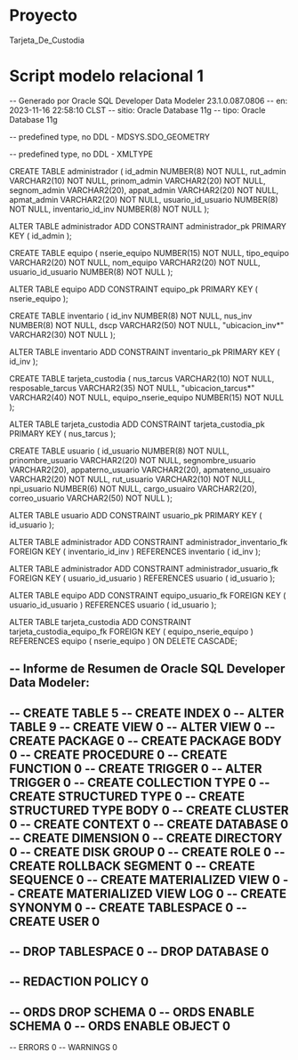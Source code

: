 # Proyecto
Tarjeta_De_Custodia
# Script modelo relacional 1
-- Generado por Oracle SQL Developer Data Modeler 23.1.0.087.0806
--   en:        2023-11-16 22:58:10 CLST
--   sitio:      Oracle Database 11g
--   tipo:      Oracle Database 11g



-- predefined type, no DDL - MDSYS.SDO_GEOMETRY

-- predefined type, no DDL - XMLTYPE

CREATE TABLE administrador (
    id_admin           NUMBER(8) NOT NULL,
    rut_admin          VARCHAR2(10) NOT NULL,
    prinom_admin       VARCHAR2(20) NOT NULL,
    segnom_admin       VARCHAR2(20),
    appat_admin        VARCHAR2(20) NOT NULL,
    apmat_admin        VARCHAR2(20) NOT NULL,
    usuario_id_usuario NUMBER(8) NOT NULL,
    inventario_id_inv  NUMBER(8) NOT NULL
);

ALTER TABLE administrador ADD CONSTRAINT administrador_pk PRIMARY KEY ( id_admin );

CREATE TABLE equipo (
    nserie_equipo      NUMBER(15) NOT NULL,
    tipo_equipo        VARCHAR2(20) NOT NULL,
    nom_equipo         VARCHAR2(20) NOT NULL,
    usuario_id_usuario NUMBER(8) NOT NULL
);

ALTER TABLE equipo ADD CONSTRAINT equipo_pk PRIMARY KEY ( nserie_equipo );

CREATE TABLE inventario (
    id_inv           NUMBER(8) NOT NULL,
    nus_inv          NUMBER(8) NOT NULL,
    dscp             VARCHAR2(50) NOT NULL,
    "ubicacion_inv*" VARCHAR2(30) NOT NULL
);

ALTER TABLE inventario ADD CONSTRAINT inventario_pk PRIMARY KEY ( id_inv );

CREATE TABLE tarjeta_custodia (
    nus_tarcus           VARCHAR2(10) NOT NULL,
    resposable_tarcus    VARCHAR2(35) NOT NULL,
    "ubicacion_tarcus*"  VARCHAR2(40) NOT NULL,
    equipo_nserie_equipo NUMBER(15) NOT NULL
);

ALTER TABLE tarjeta_custodia ADD CONSTRAINT tarjeta_custodia_pk PRIMARY KEY ( nus_tarcus );

CREATE TABLE usuario (
    id_usuario        NUMBER(8) NOT NULL,
    prinombre_usuario VARCHAR2(20) NOT NULL,
    segnombre_usuario VARCHAR2(20),
    appaterno_usuario VARCHAR2(20),
    apmateno_usuairo  VARCHAR2(20) NOT NULL,
    rut_usuario       VARCHAR2(10) NOT NULL,
    npi_usuario       NUMBER(6) NOT NULL,
    cargo_usuairo     VARCHAR2(20),
    correo_usuario    VARCHAR2(50) NOT NULL
);

ALTER TABLE usuario ADD CONSTRAINT usuario_pk PRIMARY KEY ( id_usuario );

ALTER TABLE administrador
    ADD CONSTRAINT administrador_inventario_fk FOREIGN KEY ( inventario_id_inv )
        REFERENCES inventario ( id_inv );

ALTER TABLE administrador
    ADD CONSTRAINT administrador_usuario_fk FOREIGN KEY ( usuario_id_usuario )
        REFERENCES usuario ( id_usuario );

ALTER TABLE equipo
    ADD CONSTRAINT equipo_usuario_fk FOREIGN KEY ( usuario_id_usuario )
        REFERENCES usuario ( id_usuario );

ALTER TABLE tarjeta_custodia
    ADD CONSTRAINT tarjeta_custodia_equipo_fk FOREIGN KEY ( equipo_nserie_equipo )
        REFERENCES equipo ( nserie_equipo )
            ON DELETE CASCADE;



-- Informe de Resumen de Oracle SQL Developer Data Modeler: 
-- 
-- CREATE TABLE                             5
-- CREATE INDEX                             0
-- ALTER TABLE                              9
-- CREATE VIEW                              0
-- ALTER VIEW                               0
-- CREATE PACKAGE                           0
-- CREATE PACKAGE BODY                      0
-- CREATE PROCEDURE                         0
-- CREATE FUNCTION                          0
-- CREATE TRIGGER                           0
-- ALTER TRIGGER                            0
-- CREATE COLLECTION TYPE                   0
-- CREATE STRUCTURED TYPE                   0
-- CREATE STRUCTURED TYPE BODY              0
-- CREATE CLUSTER                           0
-- CREATE CONTEXT                           0
-- CREATE DATABASE                          0
-- CREATE DIMENSION                         0
-- CREATE DIRECTORY                         0
-- CREATE DISK GROUP                        0
-- CREATE ROLE                              0
-- CREATE ROLLBACK SEGMENT                  0
-- CREATE SEQUENCE                          0
-- CREATE MATERIALIZED VIEW                 0
-- CREATE MATERIALIZED VIEW LOG             0
-- CREATE SYNONYM                           0
-- CREATE TABLESPACE                        0
-- CREATE USER                              0
-- 
-- DROP TABLESPACE                          0
-- DROP DATABASE                            0
-- 
-- REDACTION POLICY                         0
-- 
-- ORDS DROP SCHEMA                         0
-- ORDS ENABLE SCHEMA                       0
-- ORDS ENABLE OBJECT                       0
-- 
-- ERRORS                                   0
-- WARNINGS                                 0

